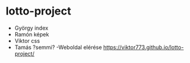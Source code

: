 # lotto-project
- György
index
- Ramón
képek
- Viktor
css
- Tamás
?semmi?
-Weboldal elérése https://viktor773.github.io/lotto-project/ 
